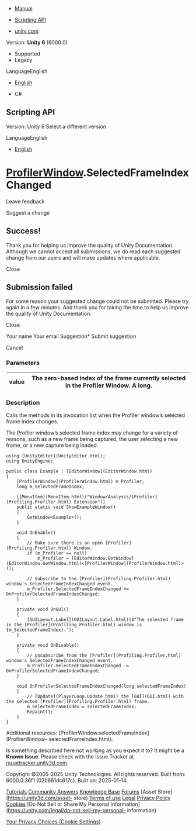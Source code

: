 [ ]()

  * [Manual](../Manual/index.html)
  * [Scripting API](../ScriptReference/index.html)

  * [unity.com](https://unity.com/)

Version: **Unity 6** (6000.0)

  * Supported
  * Legacy

LanguageEnglish

  * [English]()

  * C#

[ ](https://docs.unity3d.com)

## Scripting API

Version: Unity 6 Select a different version

LanguageEnglish

  * [English]()

#  [ProfilerWindow](ProfilerWindow.html).SelectedFrameIndexChanged

Leave feedback

Suggest a change

## Success!

Thank you for helping us improve the quality of Unity Documentation. Although
we cannot accept all submissions, we do read each suggested change from our
users and will make updates where applicable.

Close

## Submission failed

For some reason your suggested change could not be submitted. Please <a>try
again</a> in a few minutes. And thank you for taking the time to help us
improve the quality of Unity Documentation.

Close

Your name Your email Suggestion* Submit suggestion

Cancel

[ ]()

### Parameters

value | The zero-based index of the frame currently selected in the Profiler Window. A long.  
---|---  
  
### Description

Calls the methods in its invocation list when the Profiler window’s selected
frame index changes.

The Profiler window’s selected frame index may change for a variety of
reasons, such as a new frame being captured, the user selecting a new frame,
or a new capture being loaded.

    
    
    using [UnityEditor](UnityEditor.html);
    using UnityEngine;  
      
    public class Example : [EditorWindow](EditorWindow.html)
    {
        [ProfilerWindow](ProfilerWindow.html) m_Profiler;
        long m_SelectedFrameIndex;  
      
        [[MenuItem](MenuItem.html)("Window/Analysis/[Profiler](Profiling.Profiler.html) Extension")]
        public static void ShowExampleWindow()
        {
            GetWindow<Example>();
        }  
      
        void OnEnable()
        {
            // Make sure there is an open [Profiler](Profiling.Profiler.html) Window.
            if (m_Profiler == null)
                m_Profiler = [EditorWindow.GetWindow](EditorWindow.GetWindow.html)<[ProfilerWindow](ProfilerWindow.html)>();  
      
            // Subscribe to the [Profiler](Profiling.Profiler.html) window's SelectedFrameIndexChanged event.
            m_Profiler.SelectedFrameIndexChanged += OnProfilerSelectedFrameIndexChanged;
        }  
      
        private void OnGUI()
        {
            [GUILayout.Label](GUILayout.Label.html)($"The selected frame in the [Profiler](Profiling.Profiler.html) window is {m_SelectedFrameIndex}.");
        }  
      
        private void OnDisable()
        {
            // Unsubscribe from the [Profiler](Profiling.Profiler.html) window's SelectedFrameIndexChanged event.
            m_Profiler.SelectedFrameIndexChanged -= OnProfilerSelectedFrameIndexChanged;
        }  
      
        void OnProfilerSelectedFrameIndexChanged(long selectedFrameIndex)
        {
            // [Update](PlayerLoop.Update.html) the [GUI](GUI.html) with the selected [Profiler](Profiling.Profiler.html) frame.
            m_SelectedFrameIndex = selectedFrameIndex;
            Repaint();
        }
    }
    

Additional resources: [ProfilerWindow.selectedFrameIndex](ProfilerWindow-
selectedFrameIndex.html).

Is something described here not working as you expect it to? It might be a
**Known Issue**. Please check with the Issue Tracker at
[issuetracker.unity3d.com](https://issuetracker.unity3d.com).

Copyright ©2005-2025 Unity Technologies. All rights reserved. Built from:
6000.0.36f1 (02b661dc617c). Built on: 2025-01-14.

[Tutorials](https://unity3d.com/learn) [Community
Answers](https://answers.unity3d.com) [Knowledge
Base](https://support.unity3d.com/hc/en-us)
[Forums](https://forum.unity3d.com) [Asset Store](https://unity3d.com/asset-
store) [Terms of use](https://docs.unity3d.com/Manual/TermsOfUse.html)
[Legal](https://unity.com/legal) [Privacy
Policy](https://unity.com/legal/privacy-policy)
[Cookies](https://unity.com/legal/cookie-policy) [Do Not Sell or Share My
Personal Information](https://unity.com/legal/do-not-sell-my-personal-
information)

[Your Privacy Choices (Cookie Settings)](javascript:void\(0\);)

